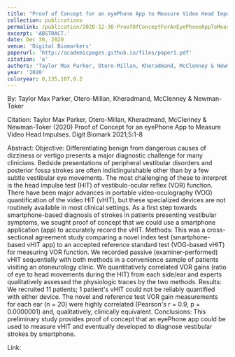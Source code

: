 ```yaml
---
title: "Proof of Concept for an eyePhone App to Measure Video Head Impulses"
collection: publications
permalink: /publication/2020-12-30-ProofOfConceptForAnEyePhoneAppToMeasureVideoHeadImpulses
excerpt: 'ABSTRACT.'
date: Dec 30, 2020
venue: 'Digital Biomarkers'
paperurl: 'http://academicpages.github.io/files/paper1.pdf'
citation: 'a'
authors: 'Taylor Max Parker, Otero-Millan, Kheradmand, McClenney & Newman-Toker'
year: '2020'
coloryear: 0,135,107,0.2
---
```


By: Taylor Max Parker, Otero-Millan, Kheradmand, McClenney & Newman-Toker

Citation: Taylor Max Parker, Otero-Millan, Kheradmand, McClenney & Newman-Toker (2020) Proof of Concept for an eyePhone App to Measure Video Head Impulses. Digit Biomark 2021;5:1-8

Abstract: Objective: Differentiating benign from dangerous causes of dizziness or vertigo presents a major diagnostic challenge for many clinicians. Bedside presentations of peripheral vestibular disorders and posterior fossa strokes are often indistinguishable other than by a few subtle vestibular eye movements. The most challenging of these to interpret is the head impulse test (HIT) of vestibulo-ocular reflex (VOR) function. There have been major advances in portable video-oculography (VOG) quantification of the video HIT (vHIT), but these specialized devices are not routinely available in most clinical settings. As a first step towards smartphone-based diagnosis of strokes in patients presenting vestibular symptoms, we sought proof of concept that we could use a smartphone application (app) to accurately record the vHIT. Methods: This was a cross-sectional agreement study comparing a novel index test (smartphone-based vHIT app) to an accepted reference standard test (VOG-based vHIT) for measuring VOR function. We recorded passive (examiner-performed) vHIT sequentially with both methods in a convenience sample of patients visiting an otoneurology clinic. We quantitatively correlated VOR gains (ratio of eye to head movements during the HIT) from each side/ear and experts qualitatively assessed the physiologic traces by the two methods. Results: We recruited 11 patients; 1 patient's vHIT could not be reliably quantified with either device. The novel and reference test VOR gain measurements for each ear (n = 20) were highly correlated (Pearson's r = 0.9, p = 0.0000001) and, qualitatively, clinically equivalent. Conclusions: This preliminary study provides proof of concept that an eyePhone app could be used to measure vHIT and eventually developed to diagnose vestibular strokes by smartphone.

Link: 
